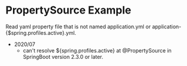 # PropertySource Example

Read yaml property file that is not named application.yml or application-{$spring.profiles.active}.yml.

- 2020/07
    - can't resolve ${spring.profiles.active} at @PropertySource in SpringBoot version 2.3.0 or later.
